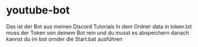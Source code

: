# youtube-bot
Das ist der Bot aus meinen Discord Tutorials
In dem Ordner data in token.txt muss der Token von deinem Bot rein und du musst es abspeichern danach kannst du im bot ornder die Start.bat ausführen
